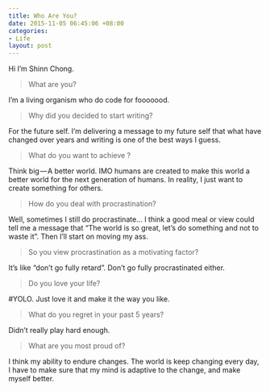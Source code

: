 ```yaml
---
title: Who Are You?
date: 2015-11-05 06:45:06 +08:00
categories:
- Life
layout: post
---
```


Hi I’m Shinn Chong.

> What are you?

I’m a living organism who do code for fooooood.

> Why did you decided to start writing?

For the future self. I’m delivering a message to my future self that what have changed over years and writing is one of the best ways I guess.

> What do you want to achieve ?

Think big — A better world. IMO humans are created to make this world a better world for the next generation of humans. In reality, I just want to create something for others.

> How do you deal with procrastination?

Well, sometimes I still do procrastinate… I think a good meal or view could tell me a message that “The world is so great, let’s do something and not to waste it”. Then I’ll start on moving my ass.

> So you view procrastination as a motivating factor?

It’s like “don’t go fully retard”. Don’t go fully procrastinated either.

> Do you love your life?

\#YOLO. Just love it and make it the way you like.

> What do you regret in your past 5 years?

Didn’t really play hard enough.

> What are you most proud of?

I think my ability to endure changes. The world is keep changing every day, I have to make sure that my mind is adaptive to the change, and make myself better.
